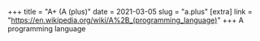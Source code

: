+++
title = "A+ (A (plus)"
date = 2021-03-05
slug = "a.plus"
[extra]
link = "https://en.wikipedia.org/wiki/A%2B_(programming_language)"
+++
A programming language

